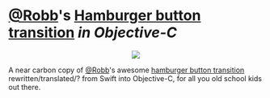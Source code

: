 # [@Robb](https://github.com/robb/)'s [Hamburger button transition](https://github.com/robb/hamburger-button) *in Objective-C*

<p align="center">
    <img src="https://cloud.githubusercontent.com/assets/917581/3488634/b533ee1e-04f7-11e4-896d-5f8ff66f3038.gif">
</p>

A near carbon copy of [@Robb](https://github.com/robb/)'s awesome [hamburger button transition](https://github.com/robb/hamburger-button) rewritten/translated/? from Swift into Objective-C, for all you old school kids out there.
